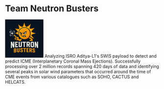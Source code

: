 # Team Neutron Busters
<img src="icon.png" alt="Icon" width="125">
Analyzing ISRO Aditya-L1's SWIS payload to detect and predict ICME (Interplanetary Coronal Mass Ejections).
Successfully processing over 2 million records spanning 420 days of data and identifying several peaks in solar wind parameters that occurred around the time of CME events from various catalogues such as SOHO, CACTUS and HELCATS.
